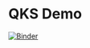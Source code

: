 QKS Demo
=================

[![Binder](https://mybinder.org/badge_logo.svg)](https://mybinder.org/v2/gh/tmittal947/qks_demo/master?filepath=QKS-demo.ipynb)


